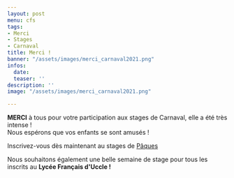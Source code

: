 ```yaml
---
layout: post
menu: cfs
tags:
- Merci
- Stages
- Carnaval
title: Merci !
banner: "/assets/images/merci_carnaval2021.png"
infos:
  date: 
  teaser: ''
description: ''
image: "/assets/images/merci_carnaval2021.png"

---
```

**MERCI** à tous pour votre participation aux stages de Carnaval, elle a été très intense !  
Nous espérons que vos enfants se sont amusés !

Inscrivez-vous dès maintenant au stages de [Pâques](https://www12.iclub.be/myiclub3_CFS_register.asp?ClubID=559&LG=FR&Categorie=4&Groupe=2 "Pâques 2021")

Nous souhaitons également une belle semaine de stage pour tous les inscrits au **Lycée Français d'Uccle !**
